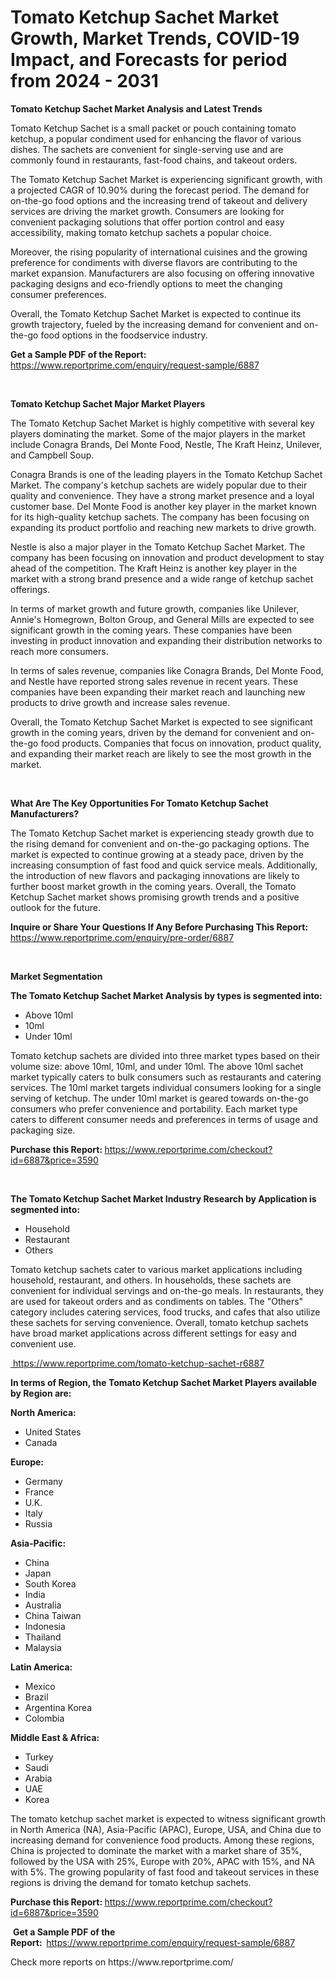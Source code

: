 <p><h1>Tomato Ketchup Sachet Market Growth, Market Trends, COVID-19 Impact, and Forecasts for period from 2024 - 2031</h1></p><p><strong>Tomato Ketchup Sachet Market Analysis and Latest Trends</strong></p>
<p><p>Tomato Ketchup Sachet is a small packet or pouch containing tomato ketchup, a popular condiment used for enhancing the flavor of various dishes. The sachets are convenient for single-serving use and are commonly found in restaurants, fast-food chains, and takeout orders.</p><p>The Tomato Ketchup Sachet Market is experiencing significant growth, with a projected CAGR of 10.90% during the forecast period. The demand for on-the-go food options and the increasing trend of takeout and delivery services are driving the market growth. Consumers are looking for convenient packaging solutions that offer portion control and easy accessibility, making tomato ketchup sachets a popular choice.</p><p>Moreover, the rising popularity of international cuisines and the growing preference for condiments with diverse flavors are contributing to the market expansion. Manufacturers are also focusing on offering innovative packaging designs and eco-friendly options to meet the changing consumer preferences.</p><p>Overall, the Tomato Ketchup Sachet Market is expected to continue its growth trajectory, fueled by the increasing demand for convenient and on-the-go food options in the foodservice industry.</p></p>
<p><strong>Get a Sample PDF of the Report:&nbsp;</strong> <a href="https://www.reportprime.com/enquiry/request-sample/6887">https://www.reportprime.com/enquiry/request-sample/6887</a></p>
<p>&nbsp;</p>
<p><strong>Tomato Ketchup Sachet Major Market Players</strong></p>
<p><p>The Tomato Ketchup Sachet Market is highly competitive with several key players dominating the market. Some of the major players in the market include Conagra Brands, Del Monte Food, Nestle, The Kraft Heinz, Unilever, and Campbell Soup.</p><p>Conagra Brands is one of the leading players in the Tomato Ketchup Sachet Market. The company's ketchup sachets are widely popular due to their quality and convenience. They have a strong market presence and a loyal customer base. Del Monte Food is another key player in the market known for its high-quality ketchup sachets. The company has been focusing on expanding its product portfolio and reaching new markets to drive growth.</p><p>Nestle is also a major player in the Tomato Ketchup Sachet Market. The company has been focusing on innovation and product development to stay ahead of the competition. The Kraft Heinz is another key player in the market with a strong brand presence and a wide range of ketchup sachet offerings.</p><p>In terms of market growth and future growth, companies like Unilever, Annie's Homegrown, Bolton Group, and General Mills are expected to see significant growth in the coming years. These companies have been investing in product innovation and expanding their distribution networks to reach more consumers.</p><p>In terms of sales revenue, companies like Conagra Brands, Del Monte Food, and Nestle have reported strong sales revenue in recent years. These companies have been expanding their market reach and launching new products to drive growth and increase sales revenue.</p><p>Overall, the Tomato Ketchup Sachet Market is expected to see significant growth in the coming years, driven by the demand for convenient and on-the-go food products. Companies that focus on innovation, product quality, and expanding their market reach are likely to see the most growth in the market.</p></p>
<p>&nbsp;</p>
<p><strong>What Are The Key Opportunities For Tomato Ketchup Sachet Manufacturers?</strong></p>
<p><p>The Tomato Ketchup Sachet market is experiencing steady growth due to the rising demand for convenient and on-the-go packaging options. The market is expected to continue growing at a steady pace, driven by the increasing consumption of fast food and quick service meals. Additionally, the introduction of new flavors and packaging innovations are likely to further boost market growth in the coming years. Overall, the Tomato Ketchup Sachet market shows promising growth trends and a positive outlook for the future.</p></p>
<p><strong>Inquire or Share Your Questions If Any Before Purchasing This Report:</strong> <a href="https://www.reportprime.com/enquiry/pre-order/6887">https://www.reportprime.com/enquiry/pre-order/6887</a></p>
<p>&nbsp;</p>
<p><strong>Market Segmentation</strong></p>
<p><strong>The Tomato Ketchup Sachet Market Analysis by types is segmented into:</strong></p>
<p><ul><li>Above 10ml</li><li>10ml</li><li>Under 10ml</li></ul></p>
<p><p>Tomato ketchup sachets are divided into three market types based on their volume size: above 10ml, 10ml, and under 10ml. The above 10ml sachet market typically caters to bulk consumers such as restaurants and catering services. The 10ml market targets individual consumers looking for a single serving of ketchup. The under 10ml market is geared towards on-the-go consumers who prefer convenience and portability. Each market type caters to different consumer needs and preferences in terms of usage and packaging size.</p></p>
<p><strong>Purchase this Report:&nbsp;</strong><a href="https://www.reportprime.com/checkout?id=6887&price=3590">https://www.reportprime.com/checkout?id=6887&price=3590</a></p>
<p>&nbsp;</p>
<p><strong>The Tomato Ketchup Sachet Market Industry Research by Application is segmented into:</strong></p>
<p><ul><li>Household</li><li>Restaurant</li><li>Others</li></ul></p>
<p><p>Tomato ketchup sachets cater to various market applications including household, restaurant, and others. In households, these sachets are convenient for individual servings and on-the-go meals. In restaurants, they are used for takeout orders and as condiments on tables. The "Others" category includes catering services, food trucks, and cafes that also utilize these sachets for serving convenience. Overall, tomato ketchup sachets have broad market applications across different settings for easy and convenient use.</p></p>
<p><a href="https://www.reportprime.com/tomato-ketchup-sachet-r6887">&nbsp;https://www.reportprime.com/tomato-ketchup-sachet-r6887</a></p>
<p><strong>In terms of Region, the Tomato Ketchup Sachet Market Players available by Region are:</strong></p>
<p>
    <p> <strong> North America: </strong>
        <ul>
            <li>United States</li>
            <li>Canada</li>
        </ul>
        </p> 
    <p> <strong> Europe: </strong>
        <ul>
            <li>Germany</li>
            <li>France</li>
            <li>U.K.</li>
            <li>Italy</li>
            <li>Russia</li>
        </ul>
        </p> 
    <p> <strong> Asia-Pacific: </strong>
        <ul>
            <li>China</li>
            <li>Japan</li>
            <li>South Korea</li>
            <li>India</li>
            <li>Australia</li>
            <li>China Taiwan</li>
            <li>Indonesia</li>
            <li>Thailand</li>
            <li>Malaysia</li>
        </ul>
        </p> 
    <p> <strong> Latin America: </strong>
        <ul>
            <li>Mexico</li>
            <li>Brazil</li>
            <li>Argentina Korea</li>
            <li>Colombia</li>
        </ul>
        </p> 
    <p> <strong> Middle East & Africa: </strong>
        <ul>
            <li>Turkey</li>
            <li>Saudi</li>
            <li>Arabia</li>
            <li>UAE</li>
            <li>Korea</li>
        </ul>
    </p>
    </p>
<p><p>The tomato ketchup sachet market is expected to witness significant growth in North America (NA), Asia-Pacific (APAC), Europe, USA, and China due to increasing demand for convenience food products. Among these regions, China is projected to dominate the market with a market share of 35%, followed by the USA with 25%, Europe with 20%, APAC with 15%, and NA with 5%. The growing popularity of fast food and takeout services in these regions is driving the demand for tomato ketchup sachets.</p></p>
<p><strong>Purchase this Report: </strong><a href="https://www.reportprime.com/checkout?id=6887&price=3590">https://www.reportprime.com/checkout?id=6887&price=3590</a></p>
<p>&nbsp;<strong>Get a Sample PDF of the Report:&nbsp;&nbsp;</strong><a href="https://www.reportprime.com/enquiry/request-sample/6887">https://www.reportprime.com/enquiry/request-sample/6887</a></p>
<p><strong></strong></p>
<p>Check more reports on https://www.reportprime.com/</p>
